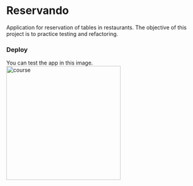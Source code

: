 # Reservando
Application for reservation of tables in restaurants. The objective of this project is to practice testing and refactoring.

### Deploy
You can test the app in this image. <br>
[<img src='https://i.ibb.co/2cGdFVz/reservando.pngg' alt='course' height='300' >](http://reservando.giulianaolmos.guixon.com/) 
